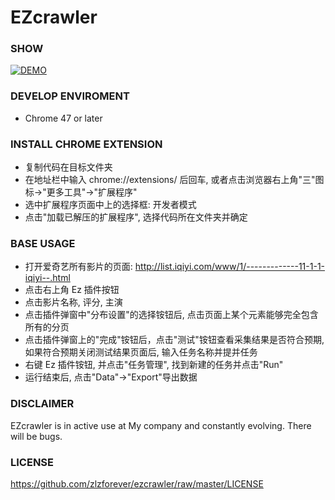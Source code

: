 # EZcrawler

### SHOW

[![DEMO](https://asciinema.org/a/42383.png)](http://www.pa1pa.com/wp-content/uploads/2017/10/demo.mp4?_=2)

### DEVELOP ENVIROMENT

- Chrome 47 or later

### INSTALL CHROME EXTENSION

- 复制代码在目标文件夹
- 在地址栏中输入 chrome://extensions/ 后回车, 或者点击浏览器右上角"三"图标->"更多工具"->"扩展程序"
- 选中扩展程序页面中上的选择框: 开发者模式
- 点击"加载已解压的扩展程序", 选择代码所在文件夹并确定

### BASE USAGE

- 打开爱奇艺所有影片的页面: http://list.iqiyi.com/www/1/-------------11-1-1-iqiyi--.html
- 点击右上角 Ez 插件按钮
- 点击影片名称, 评分, 主演
- 点击插件弹窗中"分布设置"的选择铵钮后, 点击页面上某个元素能够完全包含所有的分页
- 点击插件弹窗上的"完成"铵钮后，点击"测试"铵钮查看采集结果是否符合预期, 如果符合预期关闭测试结果页面后, 输入任务名称并提并任务
- 右键 Ez 插件铵钮, 并点击"任务管理", 找到新建的任务并点击"Run"
- 运行结束后, 点击"Data"->"Export"导出数据

###  DISCLAIMER

EZcrawler is in active use at My company and constantly evolving. There will be bugs.

### LICENSE

https://github.com/zlzforever/ezcrawler/raw/master/LICENSE

